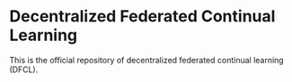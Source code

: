 # Decentralized Federated Continual Learning

This is the official repository of decentralized federated continual learning (DFCL).